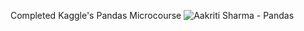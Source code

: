 Completed Kaggle's Pandas Microcourse
![Aakriti Sharma - Pandas](https://user-images.githubusercontent.com/43930106/136688794-a54647fc-c85a-47bf-a89f-3a7a1955011b.png)
